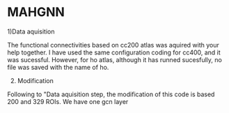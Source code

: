 # MAHGNN

1)Data aquisition 

The functional connectivities based on cc200 atlas was aquired with your help together.
I have used the same configuration coding for cc400, and it was sucessful. However, for ho atlas, although it has runned sucesfully, no file was saved with the name of ho.

2) Modification

Following to "Data aquisition step, the modification of this code is based 200 and 329 ROIs. 
We have one gcn layer  
